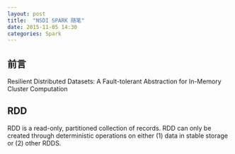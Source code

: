```yaml
---
layout: post
title:  "NSDI SPARK 随笔"
date: 2015-11-05 14:30
categories: Spark
---
```


## 前言
Resilient Distributed Datasets: A Fault-tolerant Abstraction for In-Memory Cluster Computation

## RDD
RDD is a read-only, partitioned collection of records. RDD can only be created through deterministic operations on either (1) data in stable storage or (2) other RDDS.

## 